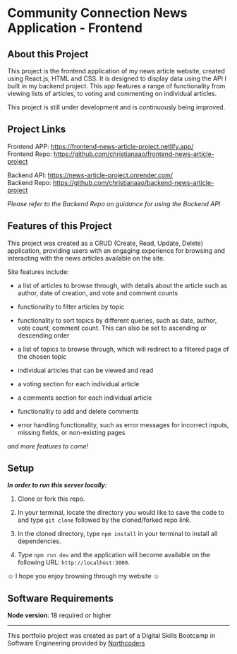 # Community Connection News Application - Frontend

## About this Project

This project is the frontend application of my news article website, created using React.js, HTML and CSS. It is designed to display data using the API I built in my backend project. This app features a range of functionality from viewing lists of articles, to voting and commenting on individual articles.

This project is still under development and is continuously being improved.

## Project Links

Frontend APP: https://frontend-news-article-project.netlify.app/<br/>
Frontend Repo: https://github.com/christianaao/frontend-news-article-project

Backend API: https://news-article-project.onrender.com/<br/>
Backend Repo: https://github.com/christianaao/backend-news-article-project

_Please refer to the Backend Repo on guidance for using the Backend API_

## Features of this Project

This project was created as a CRUD (Create, Read, Update, Delete) application, providing users with an engaging experience for browsing and interacting with the news articles available on the site.

Site features include:

* a list of articles to browse through, with details about the article such as author, date of creation, and vote and comment counts

* functionality to filter articles by topic

* functionality to sort topics by different queries, such as date, author, vote count, comment count. This can also be set to ascending or descending order

* a list of topics to browse through, which will redirect to a filtered page of the chosen topic

* individual articles that can be viewed and read

* a voting section for each individual article

* a comments section for each individual article

* functionality to add and delete comments

* error handling functionality, such as error messages for incorrect inputs, missing fields, or non-existing pages

_and more features to come!_

## Setup

**_In order to run this server locally:_**

1. Clone or fork this repo.

2. In your terminal, locate the directory you would like to save the code to and type `git clone` followed by the cloned/forked repo link.

3. In the cloned directory, type `npm install` in your terminal to install all dependencies. 

4. Type `npm run dev` and the application will become available on the following URL: `http://localhost:3000`.

☺ I hope you enjoy browsing through my website ☺

## Software Requirements
**Node version**: 18 required or higher

---

This portfolio project was created as part of a Digital Skills Bootcamp in Software Engineering provided by [Northcoders](https://northcoders.com/)

